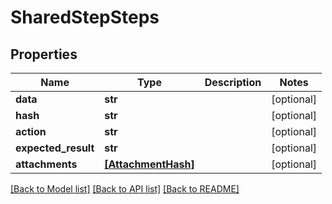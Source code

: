# SharedStepSteps


## Properties
Name | Type | Description | Notes
------------ | ------------- | ------------- | -------------
**data** | **str** |  | [optional] 
**hash** | **str** |  | [optional] 
**action** | **str** |  | [optional] 
**expected_result** | **str** |  | [optional] 
**attachments** | [**[AttachmentHash]**](AttachmentHash.md) |  | [optional] 

[[Back to Model list]](../README.md#documentation-for-models) [[Back to API list]](../README.md#documentation-for-api-endpoints) [[Back to README]](../README.md)



